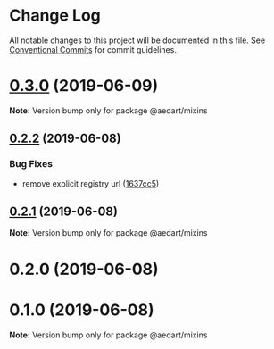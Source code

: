# Change Log

All notable changes to this project will be documented in this file.
See [Conventional Commits](https://conventionalcommits.org) for commit guidelines.

# [0.3.0](https://github.com/aedart/symbi/compare/v0.2.2...v0.3.0) (2019-06-09)

**Note:** Version bump only for package @aedart/mixins





## [0.2.2](https://github.com/aedart/symbi/compare/v0.2.1...v0.2.2) (2019-06-08)


### Bug Fixes

* remove explicit registry url ([1637cc5](https://github.com/aedart/symbi/commit/1637cc5))





## [0.2.1](https://github.com/aedart/symbi/compare/v0.2.0...v0.2.1) (2019-06-08)

**Note:** Version bump only for package @aedart/mixins





# 0.2.0 (2019-06-08)



# 0.1.0 (2019-06-08)

**Note:** Version bump only for package @aedart/mixins
